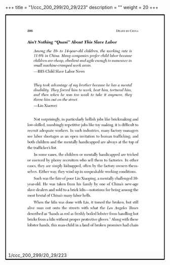 +++
title = "1/ccc_200_299/20_29/223"
description = ""
weight = 20
+++

<table style="border:2px solid black;max-width:800px;max-height:800px;" 
><tr><td><img class="center-fit-jpg"
src="/jpg_/out_jpg_dbc_223.jpg"  >1/ccc_200_299/20_29/223</img></td></tr></table>